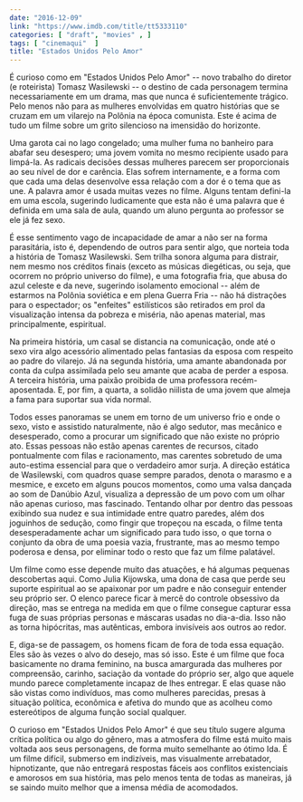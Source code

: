 ```yaml
---
date: "2016-12-09"
link: "https://www.imdb.com/title/tt5333110"
categories: [ "draft", "movies" , ]
tags: [ "cinemaqui"  ]
title: "Estados Unidos Pelo Amor"
---
```

É curioso como em "Estados Unidos Pelo Amor" -- novo trabalho do diretor (e roteirista) Tomasz Wasilewski -- o destino de cada personagem termina necessariamente em um drama, mas que nunca é suficientemente trágico. Pelo menos não para as mulheres envolvidas em quatro histórias que se cruzam em um vilarejo na Polônia na época comunista. Este é acima de tudo um filme sobre um grito silencioso na imensidão do horizonte.

Uma garota cai no lago congelado; uma mulher fuma no banheiro para abafar seu desespero; uma jovem vomita no mesmo recipiente usado para limpá-la. As radicais decisões dessas mulheres parecem ser proporcionais ao seu nível de dor e carência. Elas sofrem internamente, e a forma com que cada uma delas desenvolve essa relação com a dor é o tema que as une. A palavra amor é usada muitas vezes no filme. Alguns tentam defini-la em uma escola, sugerindo ludicamente que esta não é uma palavra que é definida em uma sala de aula, quando um aluno pergunta ao professor se ele já fez sexo.

É esse sentimento vago de incapacidade de amar a não ser na forma parasitária, isto é, dependendo de outros para sentir algo, que norteia toda a história de Tomasz Wasilewski. Sem trilha sonora alguma para distrair, nem mesmo nos créditos finais (exceto as músicas diegéticas, ou seja, que ocorrem no próprio universo do filme), e uma fotografia fria, que abusa do azul celeste e da neve, sugerindo isolamento emocional -- além de estarmos na Polônia soviética e em plena Guerra Fria -- não há distrações para o espectador; os "enfeites" estilísticos são retirados em prol da visualização intensa da pobreza e miséria, não apenas material, mas principalmente, espiritual.

Na primeira história, um casal se distancia na comunicação, onde até o sexo vira algo acessório alimentado pelas fantasias da esposa com respeito ao padre do vilarejo. Já na segunda história, uma amante abandonada por conta da culpa assimilada pelo seu amante que acaba de perder a esposa. A terceira história, uma paixão proibida de uma professora recém-aposentada. E, por fim, a quarta, a solidão niilista de uma jovem que almeja a fama para suportar sua vida normal.

Todos esses panoramas se unem em torno de um universo frio e onde o sexo, visto e assistido naturalmente, não é algo sedutor, mas mecânico e desesperado, como a procurar um significado que não existe no próprio ato. Essas pessoas não estão apenas carentes de recursos, citado pontualmente com filas e racionamento, mas carentes sobretudo de uma auto-estima essencial para que o verdadeiro amor surja. A direção estática de Wasilewski, com quadros quase sempre parados, denota o marasmo e a mesmice, e exceto em alguns poucos momentos, como uma valsa dançada ao som de Danúbio Azul, visualiza a depressão de um povo com um olhar não apenas curioso, mas fascinado. Tentando olhar por dentro das pessoas exibindo sua nudez e sua intimidade entre quatro paredes, além dos joguinhos de sedução, como fingir que tropeçou na escada, o filme tenta desesperadamente achar um significado para tudo isso, o que torna o conjunto da obra de uma poesia vazia, frustrante, mas ao mesmo tempo poderosa e densa, por eliminar todo o resto que faz um filme palatável.

Um filme como esse depende muito das atuações, e há algumas pequenas descobertas aqui. Como Julia Kijowska, uma dona de casa que perde seu suporte espiritual ao se apaixonar por um padre e não conseguir entender seu próprio ser. O elenco parece ficar à mercê do controle obsessivo da direção, mas se entrega na medida em que o filme consegue capturar essa fuga de suas próprias personas e máscaras usadas no dia-a-dia. Isso não as torna hipócritas, mas autênticas, embora invisíveis aos outros ao redor.

E, diga-se de passagem, os homens ficam de fora de toda essa equação. Eles são às vezes o alvo do desejo, mas só isso. Este é um filme que foca basicamente no drama feminino, na busca amargurada das mulheres por compreensão, carinho, saciação da vontade do próprio ser, algo que aquele mundo parece completamente incapaz de lhes entregar. E elas quase não são vistas como indivíduos, mas como mulheres parecidas, presas à situação política, econômica e afetiva do mundo que as acolheu como estereótipos de alguma função social qualquer.

O curioso em "Estados Unidos Pelo Amor" é que seu título sugere alguma crítica política ou algo do gênero, mas a atmosfera do filme está muito mais voltada aos seus personagens, de forma muito semelhante ao ótimo Ida. É um filme difícil, submerso em indizíveis, mas visualmente arrebatador, hipnotizante, que não entregará respostas fáceis aos conflitos existenciais e amorosos em sua história, mas pelo menos tenta de todas as maneiras, já se saindo muito melhor que a imensa média de acomodados.
